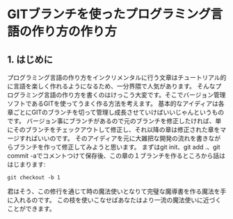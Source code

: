 # GITブランチを使ったプログラミング言語の作り方の作り方

## 1. はじめに

プログラミング言語の作り方をインクリメンタルに行う文章はチュートリアル的に言語を楽しく作れるようになるため、一分界隈で人気があります。
そんなプログラミング言語の作り方を書くのはけっこう大変です。そこでバージョン管理ソフトであるGITを使ってうまく作る方法を考えます。
基本的なアイディアは各章ごとにGITのブランチを切って管理し成長させていけばいいじゃんというものです。
バージョン事にブランチがあるので元のブランチを修正したければ、単にそのブランチをチェックアウトして修正し、それ以降の章は修正された章をマージすればいいのです。
そのアイディアを元に大雑把な開発の流れを書きながらブランチを作って修正してみようと思います。
まずはgit init、git add .、git commit -aでコメントつけて保存後、この章の１ブランチを作るところから話ははじまります:

```
git checkout -b 1
```

君はそう、この修行を通じて時の魔法使いとなりて完璧な魔導書を作る魔法を手に入れるのです。
この枝を使いこなせばあなたはより一流の魔法使いに近づくことができます。
